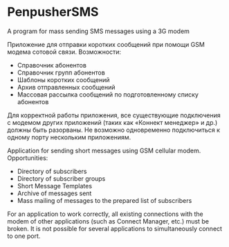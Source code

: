 # PenpusherSMS
A program for mass sending SMS messages using a 3G modem

Приложение для отправки коротких сообщений при помощи GSM модема сотовой связи.
Возможности:
* Справочник абонентов
* Справочник групп абонентов
* Шаблоны коротких сообщений
* Архив отправленных сообщений
* Массовая рассылка сообщений по подготовленному списку абонентов

Для корректной работы приложения, все существующие подключения с модемом других приложений (таких как «Коннект менеджер» и др.) должны быть разорваны. Не возможно одновременно подключиться к одному порту нескольким приложениям.


Application for sending short messages using GSM cellular modem. Opportunities:

* Directory of subscribers
* Directory of subscriber groups
* Short Message Templates
* Archive of messages sent
* Mass mailing of messages to the prepared list of subscribers

For an application to work correctly, all existing connections with the modem of other applications (such as Connect Manager, etc.) must be broken. It is not possible for several applications to simultaneously connect to one port.
